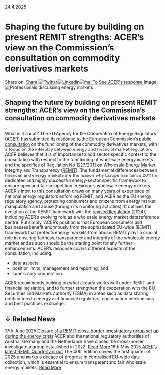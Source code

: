 24.4.2025
# Shaping the future by building on present REMIT strengths: ACER’s view on the Commission’s consultation on commodity derivatives markets
Share on: [Share](https://www.addtoany.com/share#url=https%3A%2F%2Fwww.acer.europa.eu%2Fnews%2Fshaping-future-building-present-remit-strengths-acers-view-commissions-consultation-commodity-derivatives-markets&title=Shaping%20the%20future%20by%20building%20on%20present%20REMIT%20strengths%3A%20ACER%E2%80%99s%20view%20on%20the%20Commission%E2%80%99s%20consultation%20on%20commodity%20derivatives%20markets)
[![Twitter](https://www.acer.europa.eu/sites/default/files/bluesky.svg)](https://www.acer.europa.eu/#bluesky)[![Linkedin](https://www.acer.europa.eu/sites/default/files/linkedin.svg)](https://www.acer.europa.eu/#linkedin)[![mailTo](https://www.acer.europa.eu/sites/default/files/copy-url.png)](https://www.acer.europa.eu/#copy_link)
[See ACER's response ](https://www.acer.europa.eu/sites/default/files/documents/Position%20Papers/ACER-response-PC-derivatives-markets-2025.pdf)
Image
![Professionals discussing energy markets](https://www.acer.europa.eu/sites/default/files/styles/main_images_news_and_pages_little_/public/2025-04/ACER-response-PC-derivatives-markets.jpg?itok=w9bxioHe)
## Shaping the future by building on present REMIT strengths: ACER’s view on the Commission’s consultation on commodity derivatives markets
## 
What is it about?
The EU Agency for the Cooperation of Energy Regulators (ACER) has [submitted its response](https://www.acer.europa.eu/sites/default/files/documents/Position%20Papers/ACER-response-PC-derivatives-markets-2025.pdf) to the European Commission’s [public consultation](https://finance.ec.europa.eu/regulation-and-supervision/consultations-0/targeted-consultation-review-functioning-commodity-derivatives-markets-and-certain-aspects-relating_en) on the functioning of the commodity derivatives markets, with a focus on the interplay between energy and financial market regulation. 
ACER believes that it is of importance to add sector-specific context to the consultation with respect to the functioning of wholesale energy markets and the specifics of Regulation No 1227/2011 on Wholesale Energy Market Integrity and Transparency ([REMIT](https://eur-lex.europa.eu/legal-content/EN/TXT/?uri=CELEX%3A32011R1227)). The fundamental differences between financial and energy markets are the reason why Europe has (since 2011) a dedicated and highly successful energy-sector specific framework to ensure open and fair competition in Europe’s wholesale energy markets. 
ACER’s input to this consultation draws on many years of experience of national energy regulators enforcing REMIT, and ACER as the EU energy regulatory agency, protecting consumers and citizens from energy market manipulation and abuse (through its monitoring activities). It outlines the evolution of the REMIT framework with the [revised Regulation](https://eur-lex.europa.eu/legal-content/EN/TXT/?uri=CELEX%3A32024R1106) (2024), including ACER’s evolving role as a wholesale energy market data reference centre.
Put simply, ACER’s position is that European consumers and businesses benefit enormously from the sophisticated EU-wide (REMIT) framework that protects energy markets from abuse. REMIT plays a crucial role in ensuring fairness, transparency and integrity of the wholesale energy market and as such should be the starting point for any further enhancements.
ACER’s response covers different aspects of the consultation, including:
  * data aspects;
  * position limits, management and reporting; and
  * supervisory cooperation.


ACER recommends building on what already works well under REMIT and financial legislation, and to further strengthen the cooperation with the EU Securities and Markets Authority (ESMA) in areas such as data sharing, notifications to energy and financial regulators, coordination mechanisms and best practices exchange.
## ↓ Related News
17th June 2025 
[Closure of a REMIT cross-border investigatory group set up during the energy crisis](https://www.acer.europa.eu/news/closure-remit-cross-border-investigatory-group-set-during-energy-crisis)
ACER and the national regulatory authorities of Austria, Germany and the Netherlands have closed the cross-border investigatory group established in 2022. 
[Read More](https://www.acer.europa.eu/news/closure-remit-cross-border-investigatory-group-set-during-energy-crisis)
16th May 2025 
[ACER’s latest REMIT Quarterly is out](https://www.acer.europa.eu/news/acers-latest-remit-quarterly-out-6)
The 40th edition covers the first quarter of 2025 and marks a decade of progress in centralised EU-wide data collection, which is essential to ensure transparent and fair wholesale energy markets. 
[Read More](https://www.acer.europa.eu/news/acers-latest-remit-quarterly-out-6)
[](https://www.acer.europa.eu/news/shaping-future-building-present-remit-strengths-acers-view-commissions-consultation-commodity-derivatives-markets)
